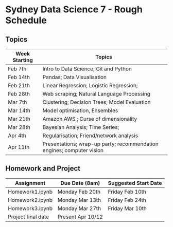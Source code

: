 # Sydney Data Science 7 - Rough Schedule


## Topics

| Week Starting | Topics                                                |
| ------------- | ----------------------------------------------------- |
| Feb 7th       | Intro to Data Science, Git and Python                 |
| Feb 14th      | Pandas; Data Visualisation                            |
| Feb 21th      | Linear Regression; Logistic Regression;               |
| Feb 28th      | Web scraping; Natural Language Processing             |
| Mar 7th       | Clustering; Decision Trees; Model Evaluation          |
| Mar 14th      | Model optimisation, Ensembles                         | 
| Mar 21th      | Amazon AWS ; Curse of dimensionality                  |
| Mar 28th      | Bayesian Analysis; Time Series;                       |
| Apr 4th       | Regularisation; Friend/network analysis               |
| Apr 11th      | Presentations; wrap-up party; recommendation engines; computer vision |

## Homework and Project

| Assignment                  | Due Date (8am)    | Suggested Start Date |
| --------------------------- | ----------------- | -------------------- |
| Homework1.ipynb             | Monday Feb 20th   | Friday Feb 10th      |
| Homework2.ipynb             | Monday Mar 13th   | Friday Feb 24th      |
| Homework3.ipynb             | Monday Mar 27th   | Friday Mar 10th      |
| Project final date          | Present Apr 10/12 |                      |


